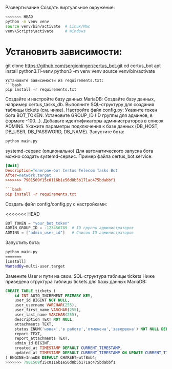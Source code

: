 Развертывание
Создать виртуальное окружение:

```bash
<<<<<<< HEAD
python -m venv venv
source venv/bin/activate  # Linux/Mac
venv\Scripts\activate     # Windows
```
Установить зависимости:
=======
git clone https://github.com/sergioninger/certus_bot.git
cd certus_bot
apt install python3.11-venv
python3 -m venv venv
source venv/bin/activate
```
Установите зависимости из requirements.txt:
```bash
pip install -r requirements.txt
```
Создайте и настройте базу данных MariaDB:
Создайте базу данных, например certus_tasks_db.
Выполните SQL-структуру для создания таблицы tickets (см. ниже).
Настройте файл config.py:
Укажите токен бота BOT_TOKEN.
Установите GROUP_ID (ID группы для админов, в формате -100...).
Добавьте идентификаторы администраторов в список ADMINS.
Укажите параметры подключения к базе данных (DB_HOST, DB_USER, DB_PASSWORD, DB_NAME).
Запустите бота:

```bash
python main.py
```
systemd-сервис (опционально)
Для автоматического запуска бота можно создать systemd-сервис. Пример файла certus_bot.service:
```ini
[Unit]
Description=Телеграм-бот Certus Telecom Tasks Bot
After=network.target
>>>>>>> 7901509f15c0116b1e56d8b5b171ac475bdabbf1

```bash
pip install -r requirements.txt
```
Создать файл config/config.py с настройками:

<<<<<<< HEAD
```python
BOT_TOKEN = "your_bot_token"
ADMIN_GROUP_ID = -123456789  # ID группы администраторов
ADMINS = ["admin_user_id"]   # Список ID администраторов
```
Запустить бота:
```bash
python main.py
=======
[Install]
WantedBy=multi-user.target
```
Замените User и пути на свои.
SQL-структура таблицы tickets
Ниже приведена структура таблицы tickets для базы данных MariaDB:

```sql
CREATE TABLE tickets (
    id INT AUTO_INCREMENT PRIMARY KEY,
    user_id BIGINT NOT NULL,
    user_username VARCHAR(255),
    user_first_name VARCHAR(255),
    user_last_name VARCHAR(255),
    description TEXT NOT NULL,
    attachments TEXT,
    status ENUM('новая','в работе','отменена','завершена') NOT NULL DEFAULT 'новая',
    report TEXT,
    report_attachments TEXT,
    admin_id BIGINT,
    created_at TIMESTAMP DEFAULT CURRENT_TIMESTAMP,
    updated_at TIMESTAMP DEFAULT CURRENT_TIMESTAMP ON UPDATE CURRENT_TIMESTAMP
) ENGINE=InnoDB DEFAULT CHARSET=utf8mb4;
>>>>>>> 7901509f15c0116b1e56d8b5b171ac475bdabbf1
```
